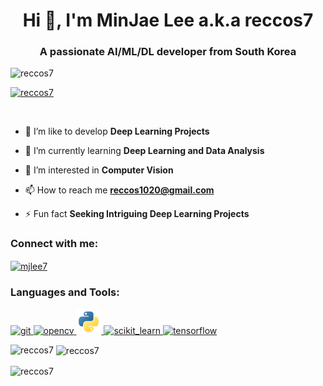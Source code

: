 <h1 align="center">Hi 👋, I'm MinJae Lee a.k.a reccos7</h1>
<h3 align="center">A passionate AI/ML/DL developer from South Korea</h3>

<p align="left"> <img src="https://komarev.com/ghpvc/?username=reccos7&label=Profile%20views&color=0e75b6&style=flat" alt="reccos7" /> </p>

<p align="left"> <a href="https://github.com/ryo-ma/github-profile-trophy"><img src="https://github-profile-trophy.vercel.app/?username=reccos7" alt="reccos7" /></a> </p>

<p align="left"> <a href="https://twitter.com/" target="blank"><img src="https://img.shields.io/twitter/follow/?logo=twitter&style=for-the-badge" alt="" /></a> </p>

- 🔭 I’m like to develop **Deep Learning Projects**

- 🌱 I’m currently learning **Deep Learning and Data Analysis**

- 👯 I’m interested in **Computer Vision**

- 📫 How to reach me **reccos1020@gmail.com**

- ⚡ Fun fact **Seeking Intriguing Deep Learning Projects**

<h3 align="left">Connect with me:</h3>
<p align="left">
<a href="https://instagram.com/mjlee7" target="blank"><img align="center" src="https://raw.githubusercontent.com/rahuldkjain/github-profile-readme-generator/master/src/images/icons/Social/instagram.svg" alt="mjlee7" height="30" width="40" /></a>
</p>

<h3 align="left">Languages and Tools:</h3>
<p align="left"> <a href="https://git-scm.com/" target="_blank"> <img src="https://www.vectorlogo.zone/logos/git-scm/git-scm-icon.svg" alt="git" width="40" height="40"/> </a> <a href="https://opencv.org/" target="_blank"> <img src="https://www.vectorlogo.zone/logos/opencv/opencv-icon.svg" alt="opencv" width="40" height="40"/> </a> <a href="https://www.python.org" target="_blank"> <img src="https://raw.githubusercontent.com/devicons/devicon/master/icons/python/python-original.svg" alt="python" width="40" height="40"/> </a> <a href="https://scikit-learn.org/" target="_blank"> <img src="https://upload.wikimedia.org/wikipedia/commons/0/05/Scikit_learn_logo_small.svg" alt="scikit_learn" width="40" height="40"/> </a> <a href="https://www.tensorflow.org" target="_blank"> <img src="https://www.vectorlogo.zone/logos/tensorflow/tensorflow-icon.svg" alt="tensorflow" width="40" height="40"/> </a> </p>

<p><img align="left" src="https://github-readme-stats.vercel.app/api/top-langs?username=reccos7&show_icons=true&locale=en&layout=compact" alt="reccos7" /></p>

<p>&nbsp;<img align="center" src="https://github-readme-stats.vercel.app/api?username=reccos7&show_icons=true&locale=en" alt="reccos7" /></p>

<p><img align="center" src="https://github-readme-streak-stats.herokuapp.com/?user=reccos7&" alt="reccos7" /></p>
